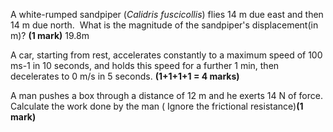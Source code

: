 A white-rumped sandpiper (_Calidris fuscicollis_) flies 14 m due east and then 14 m due north.  What is the magnitude of the sandpiper's displacement(in m)? **(1 mark)**
19.8m


A car, starting from rest, accelerates constantly to a maximum speed of 100 ms-1 in 10 seconds, and holds this speed for a further 1 min, then decelerates to 0 m/s in 5 seconds. **(1+1+1+1 = 4 marks)**


A man pushes a box through a distance of 12 m and he exerts 14 N of force. Calculate the work done by the man ( Ignore the frictional resistance)**(1 mark)**
